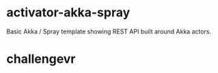 activator-akka-spray
====================

Basic Akka / Spray template showing REST API built around Akka actors.
# challengevr
